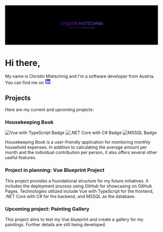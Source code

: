 ![Header](./assets/images/ReadMe/ReadMeHeader.png)

# Hi there,

My name is Christin Mietschnig and I'm a software developer from Austria. You can find me on <a :href=[1] target="_blank"><img  src="./assets/images/ReadMe/linkedIn.png" alt="LinkedIn" width="18px" height="18px" /></a>.

## Projects
Here are my current and upcoming projects:

### Housekeeping Book

![Vue with TypeScript Badge](https://img.shields.io/badge/Vue-%20TypeScript-6a23ce?style=flat&logo=vue.js&logoColor=4FC08D) ![.NET Core with C# Badge](https://img.shields.io/badge/.NET%20Core-C%23-6a23ce?style=flat&logo=.net&logoColor=white) ![MSSQL Badge](https://img.shields.io/badge/MSSQL-Microsoft%20SQL%20Server-6a23ce?style=flat&logo=microsoft-sql-server&logoColor=white)
<p>
Housekeeping Book is a user-friendly application for monitoring monthly household expenses. In addition to calculating the average amount per month and the individual contribution per person, it also offers several other useful features.
</p>


### Project in planning: Vue Blueprint Project
This project provides a foundational structure for my future initiatives. It includes the deployment process using GitHub for showcasing on GitHub Pages. Technologies utilized include Vue with TypeScript for the frontend, .NET Core with C# for the backend, and MSSQL as the database.

### Upcoming project: Painting Gallery
This project aims to test my Vue blueprint and create a gallery for my paintings. Further details are still being developed.

[1]: https://www.linkedin.com/in/christin-mietschnig-9a402a213